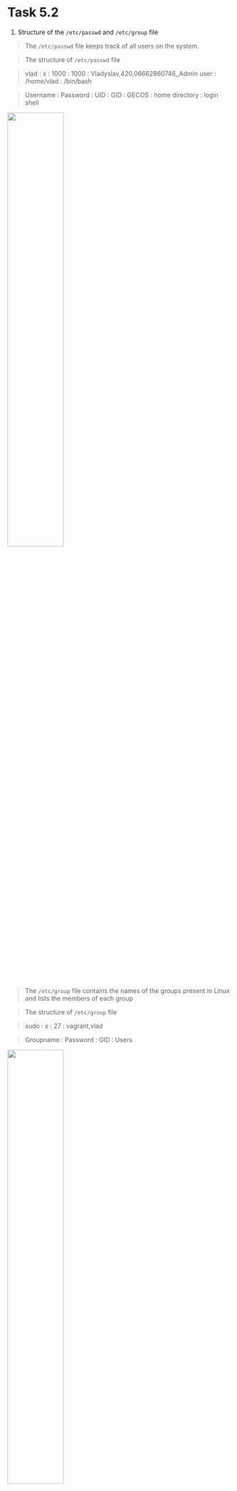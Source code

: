 # Task 5.2
1. Structure of the `/etc/passwd` and `/etc/group` file
> The `/etc/passwd` file keeps track of all users on the system.

> The structure of `/etc/passwd` file

> vlad : x : 1000 : 1000 : Vladyslav,420,06662860746,,Admin user : /home/vlad : /bin/bash

> Username : Password : UID : GID : GECOS : home directory : login shell

<img src="https://github.com/vlddryga2233/DevOps_online_Kyiv_2020_Q42021Q1/blob/master/m5/task5.2/screenshots/passwd%20file.png" width="50%">

> The `/etc/group` file contains the names of the groups present in Linux and lists the members of each group

> The structure of `/etc/group` file

> sudo : x : 27 : vagrant,vlad

> Groupname : Password : GID : Users

<img src="https://github.com/vlddryga2233/DevOps_online_Kyiv_2020_Q42021Q1/blob/master/m5/task5.2/screenshots/group%20file.png" width="50%">

> pseudo-users

<img src="https://github.com/vlddryga2233/DevOps_online_Kyiv_2020_Q42021Q1/blob/master/m5/task5.2/screenshots/pseudo-users.png" width="50%">

2. Structure of the UID

UID | defined
----|--------
0| root
1-999|system users
1000-65533| everything

> UID is the number assigned to each Linux user

```
usermod -u [uid] [username] // to change uid

id -u [username] // to define uid

cat /etc/passwd | grep [username] // to define uid

```

<img src="https://github.com/vlddryga2233/DevOps_online_Kyiv_2020_Q42021Q1/blob/master/m5/task5.2/screenshots/uid.png" width="50%">

3. Structure of the GID

> GID is a group identifier

> To define GID use following cmd
```
id -g [username]

cat /etc/group | grep [username]
```

<img src="https://github.com/vlddryga2233/DevOps_online_Kyiv_2020_Q42021Q1/blob/master/m5/task5.2/screenshots/gid.png" width="50%">

4. To determine belonging of user to the specific group check `/etc/group` file or use `id [sername]` command

<img src="https://github.com/vlddryga2233/DevOps_online_Kyiv_2020_Q42021Q1/blob/master/m5/task5.2/screenshots/uid%20and%20gid.png" width="50%">

5. Create user

> The most popular command for creating users is useradd and addusers

`sudo useradd -u [uid] -g [gid] -m (creare home dir) [username]`

`sudo adduser [username]`
 
<img src="https://github.com/vlddryga2233/DevOps_online_Kyiv_2020_Q42021Q1/blob/master/m5/task5.2/screenshots/useradd%20options.png" width="50%">
<img src="https://github.com/vlddryga2233/DevOps_online_Kyiv_2020_Q42021Q1/blob/master/m5/task5.2/screenshots/adduser%20keys.png" width="50%">


6. Change account name

`usermod -l [new name] [old name]`

<img src="https://github.com/vlddryga2233/DevOps_online_Kyiv_2020_Q42021Q1/blob/master/m5/task5.2/screenshots/change%20name.png" width="50%">


7. Skell directory

> The / etc / skel / directory is used to start the home directory when a user is first created.

<img src="https://github.com/vlddryga2233/DevOps_online_Kyiv_2020_Q42021Q1/blob/master/m5/task5.2/screenshots/skell_dir.png" width="50%">

8. Remove users 

<img src="https://github.com/vlddryga2233/DevOps_online_Kyiv_2020_Q42021Q1/blob/master/m5/task5.2/screenshots/userdel%20mail.png" width="50%">
<img src="https://github.com/vlddryga2233/DevOps_online_Kyiv_2020_Q42021Q1/blob/master/m5/task5.2/screenshots/delete_user.png" width="50%">

9. Lock and unlock users

<img src="https://github.com/vlddryga2233/DevOps_online_Kyiv_2020_Q42021Q1/blob/master/m5/task5.2/screenshots/lock_and_unlock_1.png" width="50%">

10. Remove user password

<img src="https://github.com/vlddryga2233/DevOps_online_Kyiv_2020_Q42021Q1/blob/master/m5/task5.2/screenshots/delete%20passwrd.png" width="50%">

11. Directory

> d|rwxrwxrwx | 2 | vlad | vlad | 4096 | Jan 19 12:07 | test

> type| file premission | hard links | owner | group | size | create date | name

<img src="https://github.com/vlddryga2233/DevOps_online_Kyiv_2020_Q42021Q1/blob/master/m5/task5.2/screenshots/ls.png" width="50%">

12.  Access rights

    > there are exitst 3 access rights: read write and execute. This rigts set for owner, group and for the others.

    > read      - r
      write     - w
      execute   - e

    

13. Each file has access rights for user, group and others. We can control who will use the file and how.

<img src="https://github.com/vlddryga2233/DevOps_online_Kyiv_2020_Q42021Q1/blob/master/m5/task5.2/screenshots/13.png" width="50%">

14. changing owner and access rights

<img src="https://github.com/vlddryga2233/DevOps_online_Kyiv_2020_Q42021Q1/blob/master/m5/task5.2/screenshots/chmod_chown.png" width="50%">

15. Representation of access rights

oct|bin|mask
---|---|----
0|000|---
1|001|--x
2|010|-w-
3|011|-wx
4|100|r--
5|101|r-x
6|110|rw-
7|111|rwx

```
chmod 744 == chmod rwxr--r--
``` 

> umask is a tool for setting right access for a new files which will be created

<img src="https://github.com/vlddryga2233/DevOps_online_Kyiv_2020_Q42021Q1/blob/master/m5/task5.2/screenshots/umask.png" width="50%">

16. Sticky bit

> Sticky bit don`t allow to delete file if you are not the owner

<img src="https://github.com/vlddryga2233/DevOps_online_Kyiv_2020_Q42021Q1/blob/master/m5/task5.2/screenshots/sticky-bit.png" width="50%">

17. Any scipt have to be executable

<img src="https://github.com/vlddryga2233/DevOps_online_Kyiv_2020_Q42021Q1/blob/master/m5/task5.2/screenshots/script_execute.png" width="50%">
